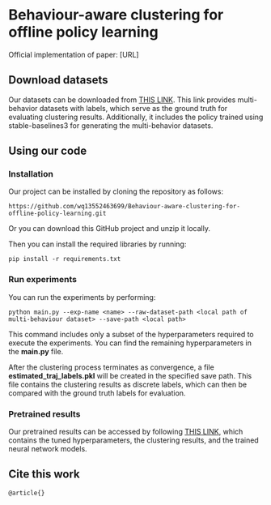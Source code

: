 # Behaviour-aware clustering for offline policy learning
Official implementation of paper: [URL]

## Download datasets
Our datasets can be downloaded from [THIS LINK](https://drive.google.com/drive/folders/14EYcggpa4KCgRevSe0dh3H3-8leQGIok). This link provides multi-behavior datasets with labels, which serve as the ground truth for evaluating clustering results. Additionally, it includes the policy trained using stable-baselines3 for generating the multi-behavior datasets.

## Using our code
### Installation
Our project can be installed by cloning the repository as follows:
```
https://github.com/wq13552463699/Behaviour-aware-clustering-for-offline-policy-learning.git
```
Or you can download this GitHub project and unzip it locally. 

Then you can install the required libraries by running:  
```
pip install -r requirements.txt
```

### Run experiments
You can run the experiments by performing:
```
python main.py --exp-name <name> --raw-dataset-path <local path of multi-behaviour dataset> --save-path <local path>
```
This command includes only a subset of the hyperparameters required to execute the experiments. You can find the remaining hyperparameters in the **main.py** file.  

After the clustering process terminates as convergence, a file **estimated_traj_labels.pkl** will be created in the specified save path. This file contains the clustering results as discrete labels, which can then be compared with the ground truth labels for evaluation.

### Pretrained results
Our pretrained results can be accessed by following [THIS LINK](https://drive.google.com/drive/folders/1OYTtaq-Y-bH3j030jGdch71eGQoJnkqr?usp=sharing), which contains the tuned hyperparameters, the clustering results, and the trained neural network models.

## Cite this work
```
@article{}
```
